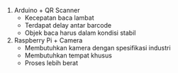 1. Arduino + QR Scanner
	- Kecepatan baca lambat
	- Terdapat delay antar barcode
	- Objek baca harus dalam kondisi stabil
2. Raspberry Pi + Camera
	- Membutuhkan kamera dengan spesifikasi industri
	- Membutuhkan tempat khusus
	- Proses lebih berat